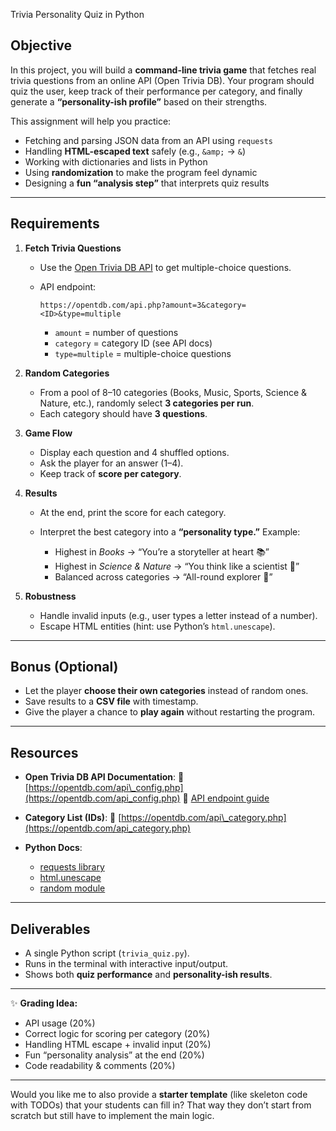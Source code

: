 Trivia Personality Quiz in Python

## Objective

In this project, you will build a **command-line trivia game** that fetches real trivia questions from an online API (Open Trivia DB).
Your program should quiz the user, keep track of their performance per category, and finally generate a **“personality-ish profile”** based on their strengths.

This assignment will help you practice:

* Fetching and parsing JSON data from an API using `requests`
* Handling **HTML-escaped text** safely (e.g., `&amp;` → `&`)
* Working with dictionaries and lists in Python
* Using **randomization** to make the program feel dynamic
* Designing a **fun “analysis step”** that interprets quiz results

---

## Requirements

1. **Fetch Trivia Questions**

   * Use the [Open Trivia DB API](https://opentdb.com/api_config.php) to get multiple-choice questions.
   * API endpoint:

     ```
     https://opentdb.com/api.php?amount=3&category=<ID>&type=multiple
     ```

     * `amount` = number of questions
     * `category` = category ID (see API docs)
     * `type=multiple` = multiple-choice questions

2. **Random Categories**

   * From a pool of 8–10 categories (Books, Music, Sports, Science & Nature, etc.), randomly select **3 categories per run**.
   * Each category should have **3 questions**.

3. **Game Flow**

   * Display each question and 4 shuffled options.
   * Ask the player for an answer (1–4).
   * Keep track of **score per category**.

4. **Results**

   * At the end, print the score for each category.
   * Interpret the best category into a **“personality type.”**
     Example:

     * Highest in *Books* → “You’re a storyteller at heart 📚”
     * Highest in *Science & Nature* → “You think like a scientist 🔬”
     * Balanced across categories → “All-round explorer 🌈”

5. **Robustness**

   * Handle invalid inputs (e.g., user types a letter instead of a number).
   * Escape HTML entities (hint: use Python’s `html.unescape`).

---

## Bonus (Optional)

* Let the player **choose their own categories** instead of random ones.
* Save results to a **CSV file** with timestamp.
* Give the player a chance to **play again** without restarting the program.

---

## Resources

* **Open Trivia DB API Documentation**:
  🔗 [https://opentdb.com/api\_config.php](https://opentdb.com/api_config.php)
  🔗 [API endpoint guide](https://opentdb.com/api.php)

* **Category List (IDs)**:
  🔗 [https://opentdb.com/api\_category.php](https://opentdb.com/api_category.php)

* **Python Docs**:

  * [requests library](https://docs.python-requests.org/en/latest/)
  * [html.unescape](https://docs.python.org/3/library/html.html)
  * [random module](https://docs.python.org/3/library/random.html)

---

## Deliverables

* A single Python script (`trivia_quiz.py`).
* Runs in the terminal with interactive input/output.
* Shows both **quiz performance** and **personality-ish results**.

---

✨ **Grading Idea:**

* API usage (20%)
* Correct logic for scoring per category (20%)
* Handling HTML escape + invalid input (20%)
* Fun “personality analysis” at the end (20%)
* Code readability & comments (20%)

---

Would you like me to also provide a **starter template** (like skeleton code with TODOs) that your students can fill in? That way they don’t start from scratch but still have to implement the main logic.

